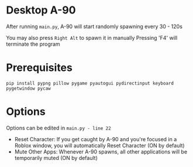 # Desktop A-90
After running `main.py`, A-90 will start randomly spawning every 30 - 120s

You may also press `Right Alt` to spawn it in manually
Pressing 'F4' will terminate the program

# Prerequisites
`pip install pypng pillow pygame pyautogui pydirectinput keyboard pygetwindow pycaw`

# Options
Options can be edited in `main.py - line 22`

- Reset Character: If you get caught by A-90 and you're focused in a Roblox window, you will automatically Reset Character (ON by default)
- Mute Other Apps: Whenever A-90 spawns, all other applications will be temporarily muted (ON by default)
